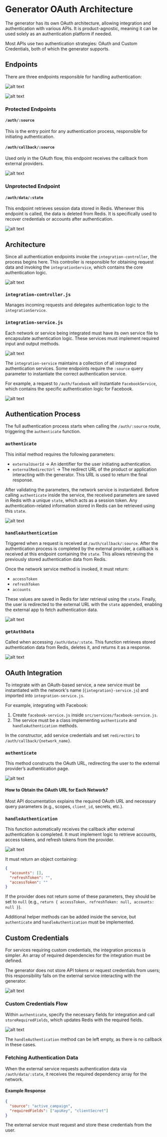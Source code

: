 # Generator OAuth Architecture

The generator has its own OAuth architecture, allowing integration and authentication with various APIs. It is product-agnostic, meaning it can be used solely as an authentication platform if needed.

Most APIs use two authentication strategies: OAuth and Custom Credentials, both of which the generator supports.

## Endpoints

There are three endpoints responsible for handling authentication:

![alt text](./assets-auth/image.png)

![alt text](./assets-auth/image-1.png)

### Protected Endpoints

#### `/auth/:source`
This is the entry point for any authentication process, responsible for initiating authentication.

#### `/auth/callback/:source`
Used only in the OAuth flow, this endpoint receives the callback from external providers.

![alt text](./assets-auth/image-2.png)

### Unprotected Endpoint

#### `/auth/data/:state`
This endpoint retrieves session data stored in Redis. Whenever this endpoint is called, the data is deleted from Redis. It is specifically used to recover credentials or accounts after authentication.

![alt text](./assets-auth/image-3.png)

## Architecture

Since all authentication endpoints invoke the `integration-controller`, the process begins here. This controller is responsible for obtaining request data and invoking the `integrationService`, which contains the core authentication logic.

![alt text](./assets-auth/image-4.png)

### `integration-controller.js`
Manages incoming requests and delegates authentication logic to the `integrationService`.

### `integration-service.js`
Each network or service being integrated must have its own service file to encapsulate authentication logic. These services must implement required input and output methods.

![alt text](./assets-auth/image-5.png)

The `integration-service` maintains a collection of all integrated authentication services. Some endpoints require the `:source` query parameter to instantiate the correct authentication service.

For example, a request to `/auth/facebook` will instantiate `FacebookService`, which contains the specific authentication logic for Facebook.

![alt text](./assets-auth/image-6.png)

## Authentication Process

The full authentication process starts when calling the `/auth/:source` route, triggering the `authenticate` function.

### `authenticate`
This initial method requires the following parameters:

- `externalUserId` → An identifier for the user initiating authentication.
- `externalRedirectUrl` → The redirect URL of the product or application interacting with the generator. This URL is used to return the final response.

After validating the parameters, the network service is instantiated. Before calling `authenticate` inside the service, the received parameters are saved in Redis with a unique `state`, which acts as a session token. Any authentication-related information stored in Redis can be retrieved using this `state`.

![alt text](./assets-auth/image-7.png)

### `handleAuthentication`
Triggered when a request is received at `/auth/callback/:source`. After the authentication process is completed by the external provider, a callback is received at this endpoint containing the `state`. This allows retrieving the previously stored authentication data from Redis.

Once the network service method is invoked, it must return:

- `accessToken`
- `refreshToken`
- `accounts`

These values are saved in Redis for later retrieval using the `state`. Finally, the user is redirected to the external URL with the `state` appended, enabling the external app to fetch authentication data.

![alt text](./assets-auth/image-8.png)

### `getAuthData`
Called when accessing `/auth/data/:state`. This function retrieves stored authentication data from Redis, deletes it, and returns it as a response.

![alt text](./assets-auth/image-9.png)

## OAuth Integration

To integrate with an OAuth-based service, a new service must be instantiated with the network's name (`{integration}-service.js`) and imported into `integration-service.js`.

For example, integrating with Facebook:

1. Create `facebook-service.js` inside `src/services/facebook-service.js`.
2. The service must be a class implementing `authenticate` and `handleAuthentication` methods.

In the constructor, add service credentials and set `redirectUri` to `/auth/callback/{network_name}`.

### `authenticate`
This method constructs the OAuth URL, redirecting the user to the external provider’s authentication page.

![alt text](./assets-auth/image-10.png)

#### How to Obtain the OAuth URL for Each Network?
Most API documentation explains the required OAuth URL and necessary query parameters (e.g., scopes, `client_id`, secrets, etc.).

### `handleAuthentication`
This function automatically receives the callback after external authentication is completed. It must implement logic to retrieve accounts, access tokens, and refresh tokens from the provider.

![alt text](./assets-auth/image-11.png)

It must return an object containing:

```json
{
  "accounts": [],
  "refreshToken": "",
  "accessToken": ""
}
```

If the provider does not return some of these parameters, they should be set to `null` (e.g., `return { accessToken, refreshToken: null, accounts: null }`).

Additional helper methods can be added inside the service, but `authenticate` and `handleAuthentication` must be implemented.

## Custom Credentials

For services requiring custom credentials, the integration process is simpler. An array of required dependencies for the integration must be defined.

The generator does not store API tokens or request credentials from users; this responsibility falls on the external service interacting with the generator.

![alt text](./assets-auth/image-12.png)

### Custom Credentials Flow

Within `authenticate`, specify the necessary fields for integration and call `storeRequiredFields`, which updates Redis with the required fields.

![alt text](./assets-auth/image-13.png)

The `handleAuthentication` method can be left empty, as there is no callback in these cases.

### Fetching Authentication Data

When the external service requests authentication data via `/auth/data/:state`, it receives the required dependency array for the network.

#### Example Response
```json
{
  "source": "active_campaign",
  "requiredFields": ["apiKey", "clientSecret"]
}
```

The external service must request and store these credentials from the user.

